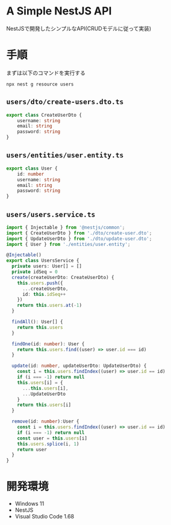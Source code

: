 # A Simple NestJS API

NestJSで開発したシンプルなAPI(CRUDモデルに従って実装)

# 手順

まずは以下のコマンドを実行する

```
npx nest g resource users
```

## `users/dto/create-users.dto.ts`

```ts
export class CreateUserDto {
    username: string
    email: string
    password: string
}
```

## `users/entities/user.entity.ts`

```ts
export class User {
    id: number
    username: string
    email: string
    password: string
}
```

## `users/users.service.ts`

```ts
import { Injectable } from '@nestjs/common';
import { CreateUserDto } from './dto/create-user.dto';
import { UpdateUserDto } from './dto/update-user.dto';
import { User } from './entities/user.entity';

@Injectable()
export class UsersService {
  private users: User[] = []
  private idSeq = 0
  create(createUserDto: CreateUserDto) {
    this.users.push({
      ...createUserDto,
      id: this.idSeq++
    })
    return this.users.at(-1)
  }

  findAll(): User[] {
    return this.users
  }

  findOne(id: number): User {
    return this.users.find((user) => user.id === id)
  }

  update(id: number, updateUserDto: UpdateUserDto) {
    const i = this.users.findIndex((user) => user.id == id)
    if (i === -1) return null
    this.users[i] = {
      ...this.users[i],
      ...UpdateUserDto
    }
    return this.users[i]
  }

  remove(id: number):User {
    const i = this.users.findIndex((user) => user.id == id)
    if (i === -1) return null
    const user = this.users[i]
    this.users.splice(i, 1)
    return user
  }
}
```


# 開発環境

* Windows 11
* NestJS
* Visual Studio Code 1.68